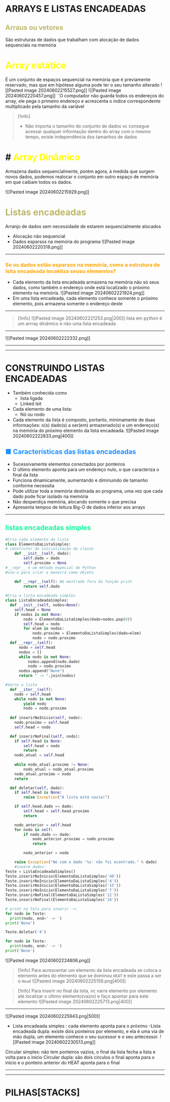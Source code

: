 # ARRAYS E LISTAS ENCADEADAS

## <span style="color:#BDB76B">Arraus ou vetores</span>
São estruturas de dados que trabalham com alocação de dados sequenciais na memória

# <span style="color:yellow">Array estático</span>
É um conjunto de espaços sequencial na memória que é previamente reservado, mas que em hipótese alguma pode ter o seu tamanho alterado
![[Pasted image 20240602215527.png]]
![[Pasted image 20240602220457.png]]
``O computador não guarda todos os endereços do array, ele pega o primeiro endereço e acrescenta o índice correspondente multiplicado pela tamanho da variável 

>[!info]
> - Não importa o tamanho do conjunto de dados vc consegue acessar qualquer informação dentro do array com o mesmo tempo, existe independência dos tamanhos de dados


# # <span style="color:yellow">Array Dinâmico</span>
Armazena dados sequencialmente, porém agora, à medida que surgem novos dados, podemos realocar o conjunto em outro espaço de memória em que caibam todos os dados.

![[Pasted image 20240602215929.png]]
# <span style="color:#BDB76B">Listas encadeadas</span>
Arranjo de dados sem necessidade de estarem sequencialmente alocados
- Alocação não sequencial
- Dados esparsos na memória do programa
![[Pasted image 20240602220318.png]]

----
### <span style="color:orange">Se os dados estão esparsos na memória, como a estrutura de lsita encadeada locakliza seusu elementos?</span>
- Cada elemento da lista encadeada armazena na memória não só seus dados, como também o endereço onde está localizado o próximo elemento na memória.
![[Pasted image 20240602221924.png]]
- Em uma lista encadeada, cada elemento conhece somente o próximo elemento, pois armazena somente o endereço deste

---

>[!info]
>![[Pasted image 20240602221253.png|200]]
>lista em python é um arrray dinâmico e não uma lista encadeada

---
![[Pasted image 20240602222332.png]]

----
---
# CONSTRUINDO LISTAS ENCADEADAS
- Também conhecida como
	- lista ligada
	- Linked lsit
- Cada elemento de uma lista:
	- Nó ou nodo
- Cada elemento da lista é composto, portanto, minimamente de duas informações: o(s) dado(s) a ser(em) armazenado(s) e um endereço(s) na memória do próximo elemento da lista encadeada.
 ![[Pasted image 20240602222833.png|400]]

## <span style="color: #1E90FF">■ Características das listas encadeadas </span>
 - Sucessivamente elementos conectados por ponteiros
 - O último elemento aponta para um endereço nulo, o que caracteriza o final da lista
 - Funciona dinamicamente, aumentando e diminuindo de tamanho conforme necessita
- Pode utilizar toda a memória destinada ao programa, uma vez que cada dado pode ficar isolado na memória
- Não desperdiça memória, alocando somente o que precisa
- Apresenta tempos de leitura Big-O de dados inferior aos arrays

---
## <span style="color:#00FA9A">listas encadeadas simples</span>
```python
#Cria cada elemento da lista
class ElementoDaListaSimples:
# construtor de inicialização da classe
    def __init__(self, dado):
        self.dado = dado
        self.proximo = None
#__repr__ é um método especial do Python
#use-o para criar a maneira como objeto

    def __repr__(self): #é mostrado fora da função print
        return self.dado
        
#Cria a lista encadeada simples
class ListaEncadeadaSimples:
  def __init__(self, nodos=None):
    self.head = None
    if nodos is not None:
        nodo = ElementoDaListaSimples(dado=nodos.pop(0))
        self.head = nodo
        for elem in nodos:
            nodo.proximo = ElementoDaListaSimples(dado=elem)
            nodo = nodo.proximo
  def __repr__(self):
      nodo = self.head
      nodos = []
      while nodo is not None:
          nodos.append(nodo.dado)
          nodo = nodo.proximo
      nodos.append("None")
      return " -> ".join(nodos)

#Varre a lista
  def __iter__(self):
    nodo = self.head
    while nodo is not None:
        yield nodo
        nodo = nodo.proximo
        
  def inserirNoInicio(self, nodo):
    nodo.proximo = self.head
    self.head = nodo

  def inserirNoFinal(self, nodo):
    if self.head is None:
        self.head = nodo
        return
	nodo_atual = self.head
	
    while nodo_atual.proximo != None:
        nodo_atual = nodo_atual.proximo
    nodo_atual.proximo = nodo
    return

  def deletar(self, dado):
    if self.head is None:
        raise Exception("A lista está vazia!")

    if self.head.dado == dado:
        self.head = self.head.proximo
        return

    nodo_anterior = self.head
    for nodo in self:
        if nodo.dado == dado:
            nodo_anterior.proximo = nodo.proximo
            return

        nodo_anterior = nodo

    raise Exception("Nó com o dado '%s' não foi econtrado." % dado)
    #insere dados:
Teste = ListaEncadeadaSimples()
Teste.inserirNoInicio(ElementoDaListaSimples('40'))
Teste.inserirNoInicio(ElementoDaListaSimples('4'))
Teste.inserirNoInicio(ElementoDaListaSimples('15'))
Teste.inserirNoInicio(ElementoDaListaSimples('7'))
Teste.inserirNoFinal(ElementoDaListaSimples('12'))
Teste.inserirNoFinal(ElementoDaListaSimples('24'))

# print na tela para inserir ->:
for nodo in Teste:
  print(nodo, end=' -> ')
print('None')

Teste.deletar('4')

for nodo in Teste:
  print(nodo, end=' -> ')
print('None')
```
![[Pasted image 20240602224806.png]]
>[!info]
>Para acrescentar um elemento da lista encadeada se coloca o elemento antes do elemento que se dominou `HEAT` e este passa a ser o ``Head``
>![[Pasted image 20240602225156.png|400]]

>[!info]
>Para inserir no final da lsita, vc varre elemento por elemento até localizar o último elemento(vazio) e faço apontar para este elemento
>![[Pasted image 20240602225713.png|400]]

---
![[Pasted image 20240602225943.png|500]]
- Lista encadeada simples : cada elemento aponta para o próximo
-Lista encadeada dupla: existe dois ponteiros por elemento, e ela é uma via de mão dupla, um elemento conhece o seu sucessor e o seu antecessor.
![[Pasted image 20240602230513.png]]

Circular simples: não tem ponteiros vazios, o final da lista fecha a lista e volta para o início
Circular dupla: são dois circulos o final aponta para o início e o ponteiro anterior do HEAT aponta para o final

---
---
# PILHAS[STACKS]


